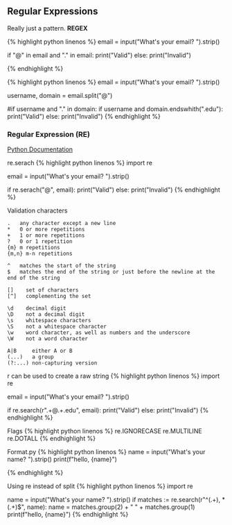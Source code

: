 ## Regular Expressions
Really just a pattern. **REGEX**

{% highlight python linenos %}
email = input("What's your email? ").strip()

if "@" in email and "." in email:
	print("Valid")
else:
	print("Invalid")


{% endhighlight %}


{% highlight python linenos %}
email = input("What's your email? ").strip()

username, domain = email.split("@")

#if username and "." in domain:
if username and domain.endswhith(".edu"):
	print("Valid")
else:
	print("Invalid")
{% endhighlight %}

### Regular Expression (RE)
[Python Documentation](https://docs.python.org/3/library/re.html)

re.serach
{% highlight python linenos %}
import re

email = input("What's your email? ").strip()

if re.serach("@", email):
	print("Valid")
else:
	print("Invalid")
{% endhighlight %}

Validation characters
```
.   any character except a new line
*   0 or more repetitions
+   1 or more repetitions
?   0 or 1 repetition
{m} m repetitions
{m,n} m-n repetitions

^   matches the start of the string
$   matches the end of the string or just before the newline at the end of the string

[]    set of characters
[^]   complementing the set

\d    decimal digit
\D    not a decimal digit
\s    whitespace characters
\S    not a whitespace character
\w    word character, as well as numbers and the underscore
\W    not a word character

A|B     either A or B
(...)   a group
(?:...) non-capturing version
```

r can be used to create a raw string
{% highlight python linenos %}
import re

email = input("What's your email? ").strip()

if re.search(r".+@.+\.edu", email):
    print("Valid")
else:
    print("Invalid")
{% endhighlight %}

Flags
{% highlight python linenos %}
re.IGNORECASE
re.MULTILINE
re.DOTALL
{% endhighlight %}

Format.py
{% highlight python linenos %}
name = input("What's your name? ").strip()
print(f"hello, {name}")


{% endhighlight %}

Using re instead of split
{% highlight python linenos %} 
import re

name = input("What's your name? ").strip()
if matches := re.search(r"^(.+), *(.+)$", name):
    name = matches.group(2) + " " + matches.group(1)
print(f"hello, {name}")
{% endhighlight %}
